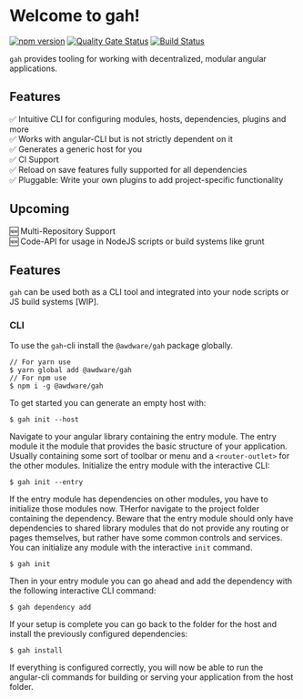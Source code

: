 
# Welcome to gah!

[![npm version](https://badge.fury.io/js/%40awdware%2Fgah-cli.svg)](https://badge.fury.io/js/%40awdware%2Fgah-cli) [![Quality Gate Status](https://sonarcloud.io/api/project_badges/measure?project=gah&metric=alert_status)](https://sonarcloud.io/dashboard?id=gah) [![Build Status](https://dev.azure.com/loaderb0t/gah/_apis/build/status/awdware.gah?branchName=master)](https://dev.azure.com/loaderb0t/gah/_build/latest?definitionId=25&branchName=master)

`gah`  provides tooling for working with decentralized, modular angular applications.

## Features
✅ Intuitive CLI for configuring modules, hosts, dependencies, plugins and more  
✅ Works with angular-CLI but is not strictly dependent on it  
✅ Generates a generic host for you  
✅ CI Support  
✅ Reload on save features fully supported for all dependencies  
✅ Pluggable: Write your own plugins to add project-specific functionality  

## Upcoming
🆕 Multi-Repository Support  
🆕 Code-API for usage in NodeJS scripts or build systems like grunt  

## Features
`gah` can be used both as a CLI tool and integrated into your node scripts or JS build systems [WIP].

### CLI
To use the `gah`-cli install the `@awdware/gah` package globally.
```
// For yarn use
$ yarn global add @awdware/gah
// For npm use
$ npm i -g @awdware/gah
```
To get started you can generate an empty host with:
```
$ gah init --host
```
Navigate to your angular library containing the entry module. The entry module it the module that provides the basic structure of your application. Usually containing some sort of toolbar or menu and a `<router-outlet>` for the other modules. Initialize the entry module with the interactive CLI:
```
$ gah init --entry
```
If the entry module has dependencies on other modules, you have to initialize those modules now. THerfor navigate to the project folder containing the dependency. Beware that the entry module should only have dependencies to shared library modules that do not provide any routing or pages themselves, but rather have some common controls and services. You can initialize any module with the interactive `init` command.
```
$ gah init
```
Then in your entry module you can go ahead and add the dependency with the following interactive CLI command:
```
$ gah dependency add
```
If your setup is complete you can go back to the folder for the host and install the previously configured dependencies:
```
$ gah install
```
If everything is configured correctly, you will now  be able to run the angular-cli commands for building or serving your application from the host folder.

